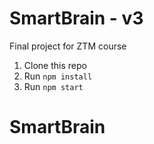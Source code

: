 # SmartBrain - v3
Final project for ZTM course


1. Clone this repo
2. Run `npm install`
3. Run `npm start`
# SmartBrain
